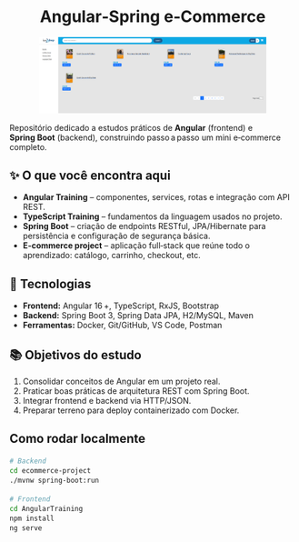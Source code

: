 <h1 align="center">Angular‑Spring e‑Commerce</h1>

<p align="center">
  <img src="docs/fotosReadme (1).png" width="400"/>
</p>

Repositório dedicado a estudos práticos de **Angular** (frontend) e **Spring Boot** (backend), construindo passo a passo um mini e‑commerce completo.

## ✨ O que você encontra aqui

- **Angular Training** – componentes, services, rotas e integração com API REST.  
- **TypeScript Training** – fundamentos da linguagem usados no projeto.  
- **Spring Boot** – criação de endpoints RESTful, JPA/Hibernate para persistência e configuração de segurança básica.  
- **E‑commerce project** – aplicação full‑stack que reúne todo o aprendizado: catálogo, carrinho, checkout, etc.

## 🚀 Tecnologias

- **Frontend:** Angular 16 +, TypeScript, RxJS, Bootstrap  
- **Backend:** Spring Boot 3, Spring Data JPA, H2/MySQL, Maven  
- **Ferramentas:** Docker, Git/GitHub, VS Code, Postman

## 📚 Objetivos do estudo

1. Consolidar conceitos de Angular em um projeto real.
2. Praticar boas práticas de arquitetura REST com Spring Boot.
3. Integrar frontend e backend via HTTP/JSON.
4. Preparar terreno para deploy containerizado com Docker.

## Como rodar localmente

```bash
# Backend
cd ecommerce-project
./mvnw spring-boot:run

# Frontend
cd AngularTraining
npm install
ng serve
